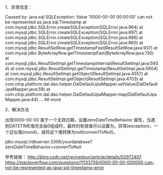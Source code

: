 
1、异常信息：

Caused by: java.sql.SQLException: Value '0000-00-00 00:00:00' can not be represented as java.sql.Timestamp
	at com.mysql.jdbc.SQLError.createSQLException(SQLError.java:964)
	at com.mysql.jdbc.SQLError.createSQLException(SQLError.java:897)
	at com.mysql.jdbc.SQLError.createSQLException(SQLError.java:886)
	at com.mysql.jdbc.SQLError.createSQLException(SQLError.java:860)
	at com.mysql.jdbc.ResultSetRow.getTimestampFast(ResultSetRow.java:937)
	at com.mysql.jdbc.ByteArrayRow.getTimestampFast(ByteArrayRow.java:130)
	at com.mysql.jdbc.ResultSetImpl.getTimestampInternal(ResultSetImpl.java:5934)
	at com.mysql.jdbc.ResultSetImpl.getTimestamp(ResultSetImpl.java:5604)
	at com.mysql.jdbc.ResultSetImpl.getObject(ResultSetImpl.java:4557)
	at com.mysql.jdbc.ResultSetImpl.getObject(ResultSetImpl.java:4703)
	at com.ctrip.platform.dal.dao.helper.DalDefaultJpaMapper.setValue(DalDefaultJpaMapper.java:58)
	at com.ctrip.platform.dal.dao.helper.DalDefaultJpaMapper.map(DalDefaultJpaMapper.java:44)
	... 46 more
	

2、解决办法

出现0000-00-00 属于一个无效日期，设置zeroDateTimeBehavior 属性，当遇到DATETIME值完全由0组成时，最终的有效值可以设置为，异常(exception)，一个近似值(round)，或将这个值转换为null(convertToNull)。

jdbc:mysql://dbserver:3306/yourdatabase?zeroDateTimeBehavior=convertToNull

参考链接：
http://blog.csdn.net/revivedsun/article/details/52972407
https://stackoverflow.com/questions/11133759/0000-00-00-000000-can-not-be-represented-as-java-sql-timestamp-error